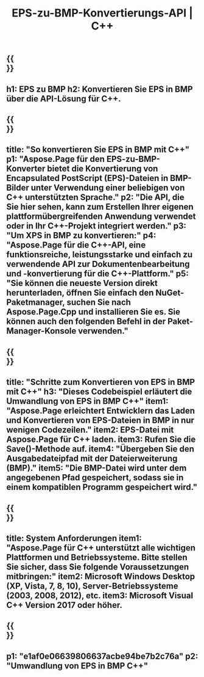 ﻿---
translation: true
template: /_templates/_conversion-child-cpp.md
title: EPS-zu-BMP-Konvertierungs-API | C++
url: /cpp/conversion/eps-to-bmp/
description: EPS-zu-BMP-Konvertierung bereitgestellt von Aspose.Page für die C++-API-Lösung. Funktioniert in C++ Runtime Environment für Windows 32 Bit, Windows 64 Bit und Linux 64 Bit.
informat: EPS
outformat: BMP
otherformats: XPS PS
---

{{<section banner>}}
---
h1: EPS zu BMP
h2: Konvertieren Sie EPS in BMP über die API-Lösung für C++.
---

{{<section overview>}}
---
title: "So konvertieren Sie EPS in BMP mit C++"
p1: "Aspose.Page für den EPS-zu-BMP-Konverter bietet die Konvertierung von Encapsulated PostScript (EPS)-Dateien in BMP-Bilder unter Verwendung einer beliebigen von C++ unterstützten Sprache."
p2: "Die API, die Sie hier sehen, kann zum Erstellen Ihrer eigenen plattformübergreifenden Anwendung verwendet oder in Ihr C++-Projekt integriert werden."
p3: "Um XPS in BMP zu konvertieren:"
p4: "Aspose.Page für die C++-API, eine funktionsreiche, leistungsstarke und einfach zu verwendende API zur Dokumentenbearbeitung und -konvertierung für die C++-Plattform."
p5: "Sie können die neueste Version direkt herunterladen, öffnen Sie einfach den NuGet-Paketmanager, suchen Sie nach Aspose.Page.Cpp und installieren Sie es. Sie können auch den folgenden Befehl in der Paket-Manager-Konsole verwenden."
---

{{<section feature1>}}
---
title: "Schritte zum Konvertieren von EPS in BMP mit C++"
h3: "Dieses Codebeispiel erläutert die Umwandlung von EPS in BMP C++"
item1: "Aspose.Page erleichtert Entwicklern das Laden und Konvertieren von EPS-Dateien in BMP in nur wenigen Codezeilen."
item2: EPS-Datei mit Aspose.Page für C++ laden.
item3: Rufen Sie die Save()-Methode auf.
item4: "Übergeben Sie den Ausgabedateipfad mit der Dateierweiterung (BMP)."
item5: "Die BMP-Datei wird unter dem angegebenen Pfad gespeichert, sodass sie in einem kompatiblen Programm gespeichert wird."
---

{{<section feature2>}}
---
title: System Anforderungen
item1: "Aspose.Page für C++ unterstützt alle wichtigen Plattformen und Betriebssysteme. Bitte stellen Sie sicher, dass Sie folgende Voraussetzungen mitbringen:"
item2: Microsoft Windows Desktop (XP, Vista, 7, 8, 10), Server-Betriebssysteme (2003, 2008, 2012), etc.
item3: Microsoft Visual C++ Version 2017 oder höher.
---

{{<section gist>}}
---
p1: "e1af0e06639806637acbe94be7b2c76a"
p2: "Umwandlung von EPS in BMP C++"
---
